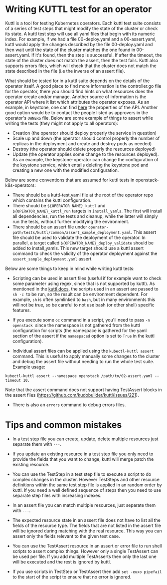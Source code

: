 Writing KUTTL test for an operator
==================================

Kuttl is a tool for testing Kubernetes operators. Each kuttl test suite
consists of a series of test steps that might modify the state of the cluster
or check its state. A kuttl test step will use all yaml files that begin with
its numeric index. For example, if we had a file 00-deploy.yaml and
a 00-assert.yaml, kuttl would apply the changes described by the file
00-deploy.yaml and then wait until the state of the cluster matches the one
found in 00-assert.yaml. If it's found, then the step is successful. If after
the timeout, the state of the cluster does not match the assert, then the test
fails. Kuttl also supports errors files, which will check that the cluster does
not match the state described in the file (i.e the inverse of an assert file).

What should be tested for in a kuttl suite depends on the details of the
operator itself. A good place to find more information is the controller.go
file for the operator, there you should find
hints on what resources does the operator create and/or manage. Another source
of information is the operator API where it list which attributes the operator
exposes. As an example, in keystone, one can find [here](https://github.com/openstack-k8s-operators/keystone-operator/blob/main/api/bases/keystone.openstack.org_keystoneapis.yaml) the properties of the API. Another good option would be to contact the people
listed as approvers in the operator's `OWNERS` file. Below are some example of
things to assert while writing the tests (they might not apply to all operators):

* Creation (the operator should deploy properly the service in question)
* Scale up and down (the operator should control properly the number of
replicas in the deployment and create and destroy pods as needed)
* Destroy (the operator should delete properly the resources deployed)
* Update (the operator applies some change to the resources deployed). As
an example, the keystone-operator can change the configuration of the
keystone service, which entails deleting the keystone pod and creating
a new one with the modified configuration.

Below are some conventions that are assumed for kuttl tests in
openstack-k8s-operators:

* There should be a kuttl-test.yaml file at the root of the operator
repo which contains the kuttl configuration.
* There should be `${OPERATOR_NAME}_kuttl` and `${OPERATOR_NAME}_kuttl_run` targets in `install_yamls`. The first will install all dependencies, run the  tests and cleanup, while the latter will simply run the tests, without further modifying the environment.
* There should be an assert file under
`operator-path/tests/kuttl/common/assert_sample_deployment.yaml`.
This assert file should be used to validate the deployment
of the operator. In parallel, a target called `${OPERATOR_NAME}_deploy_validate`
should be added to install_yamls. This new target should use a kuttl assert
command to check the validity of the operator deployment
against the `assert_sample_deployment.yaml` assert.

Below are some things to keep in mind while writing kuttl tests:

* Scripting can be used in assert files (useful if for example want to check some
parameter using regex, since that is not supported by kuttl). As
mentioned in the [kuttl docs](https://kuttl.dev/docs/testing/steps.html#shell-scripts),
the scripts used in an assert are passed to `sh -c`  to be
run, so the result can be environment dependent. For example, `sh` is often
symlinked to `bash`, but in many environments this will not be true, so be
careful to not use bash (or other shell) specific features.

* If you execute some `oc` command in a script, you'll need to pass `-n openstack` 
since the namespace is not gathered from the kuttl configuration for scripts
(the namespace is gathered for the yaml section of the assert if the `namespaced` option
is set to `True` in the kuttl configuration).

* Individual assert files can be applied using the `kubectl-kuttl assert` command.
This is useful to apply manually some changes to the cluster and debug the
assert file without needing to run the whole test suite. Example usage:
```
kubectl-kuttl assert --namespace openstack /path/to/02-assert.yaml --timeout 10.
```
Note that the assert command does not support having TestAssert blocks in the assert files (https://github.com/kudobuilder/kuttl/issues/221).

* There is also an `errors` command to debug errors files.


Tips and common mistakes
========================

* In a test step file you can create, update, delete multiple resources just
separate them with `---`.

* If you update an existing resource in a test step file you only need to
provide the fields that you want to change, kuttl will merge patch the existing
resource.

* You can use the TestStep in a test step file to execute a script to do
complex changes in the cluster. However TestSteps and other resource
definitions within the same test step file is applied in an random order by
kuttl. If you need a well defined sequence of steps then you need to use
separate step files with increasing indexes.

* In an assert file you can match multiple resources, just separate them with
`---`.

* The expected resource state in an assert file does not have to list all the
fields of the resource type. The fields that are not listed in the assert file
will be ignored during matching with the real resource. This way you can assert
only the fields relevant to the given test case.

* You can use the TestAssert resource in an assert or error file to run
shell scripts to assert complex things. However only a single TestAssert can
be used per file. If you add multiple TestAsserts then only the last one will
be executed and the rest is ignored by kuttl.

* If you use scripts in TestStep or TestAssert then add `set -euxo pipefail`
to the start of the script to ensure that no error is ignored.
